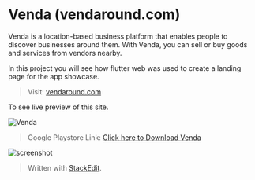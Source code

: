 

# **Venda (vendaround.com)**


Venda is a location-based business platform that enables people to discover businesses around them. With Venda, you can sell or buy goods and services from vendors nearby.

In this project you will see how flutter web was used to create a landing page for the app showcase.

> Visit: [vendaround.com](https://vendaround.com/#/)

To see live preview of this site.

![Venda](https://play.google.com/intl/en_us/badges/static/images/badges/en_badge_web_generic.png)

> Google Playstore Link:  [Click here to Download Venda](https://bit.ly/2JQmnbH) 


![screenshot](https://raw.githubusercontent.com/StevAlberts/vendawebdev/master/web/assets/screenshot.png)


> Written with [StackEdit](https://stackedit.io/).
